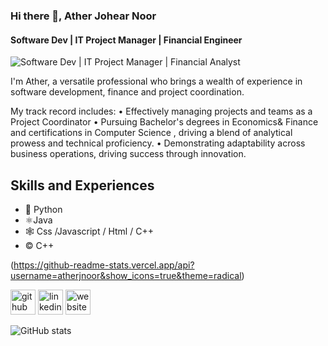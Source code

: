 ### Hi there 👋, Ather Johear Noor 
#### Software Dev | IT Project Manager | Financial Engineer
![Software Dev | IT Project Manager | Financial Analyst](https://media.licdn.com/dms/image/v2/D5616AQEC1vf_sEYv9Q/profile-displaybackgroundimage-shrink_350_1400/profile-displaybackgroundimage-shrink_350_1400/0/1728277972925?e=1733961600&v=beta&t=WVa9UkKmVor9qr42kAYHO0XW6U5jSAPi6WQLlqQzApI)

I'm Ather, a versatile professional who brings a wealth of experience in software development, finance and project coordination. 

My track record includes:
• Effectively managing projects and teams as a Project Coordinator 
• Pursuing Bachelor's degrees in Economics& Finance  and certifications in Computer Science , driving a blend of analytical prowess and technical proficiency.
• Demonstrating adaptability across business operations, driving success through innovation.

## Skills and Experiences 
* 🐍 Python 
* ⚛️Java
* 🕸️ Css /Javascript / Html / C++ 
*  ©️ C++

(https://github-readme-stats.vercel.app/api?username=atherjnoor&show_icons=true&theme=radical)



[<img src='https://cdn.jsdelivr.net/npm/simple-icons@3.0.1/icons/github.svg' alt='github' height='40'>](https://github.com/https://github.com/atherjnoor)  [<img src='https://cdn.jsdelivr.net/npm/simple-icons@3.0.1/icons/linkedin.svg' alt='linkedin' height='40'>](https://www.linkedin.com/in/https://www.linkedin.com/in/ather-johear-noor-621541278//)  [<img src='https://cdn.jsdelivr.net/npm/simple-icons@3.0.1/icons/icloud.svg' alt='website' height='40'>](https://atherjohearn.wixsite.com/my-website)  

![GitHub stats](https://github-readme-stats.vercel.app/api?username=https://github.com/atherjnoor&show_icons=true)  

